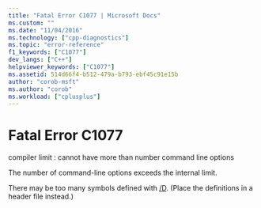```yaml
---
title: "Fatal Error C1077 | Microsoft Docs"
ms.custom: ""
ms.date: "11/04/2016"
ms.technology: ["cpp-diagnostics"]
ms.topic: "error-reference"
f1_keywords: ["C1077"]
dev_langs: ["C++"]
helpviewer_keywords: ["C1077"]
ms.assetid: 514d66f4-b512-479a-b793-ebf45c91e15b
author: "corob-msft"
ms.author: "corob"
ms.workload: ["cplusplus"]
---
```

# Fatal Error C1077
compiler limit : cannot have more than number command line options  
  
 The number of command-line options exceeds the internal limit.  
  
 There may be too many symbols defined with [/D](../../build/reference/d-preprocessor-definitions.md). (Place the definitions in a header file instead.)